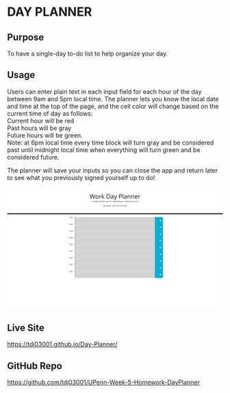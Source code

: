 # DAY PLANNER

## Purpose

To have a single-day to-do list to help organize your day.


## Usage

 Users can enter plain text in each input field for each hour of the day between 9am and 5pm local time. The planner lets you know the local date and time at the top of the page, and the cell color will change based on the current time of day as follows:  
 Current hour will be red  
 Past hours will be gray  
 Future hours will be green.  
 Note: at 6pm local time every time block will turn gray and be considered past until midnight local time when everything will turn green and be considered future.

 The planner will save your inputs so you can close the app and return later to see what you previously signed yourself up to do! 

 ![Screenshot](Assets/images/WorkDayScheduler.png)

 ## Live Site
 
 https://tdj03001.github.io/Day-Planner/
 
 
 ## GitHub Repo
 
 https://github.com/tdj03001/UPenn-Week-5-Homework-DayPlanner
 
